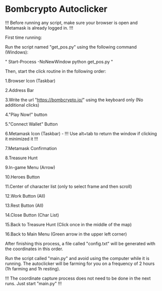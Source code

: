 # Bombcrypto Autoclicker

!!! Before running any script, make sure your browser is open and Metamask is already logged in. !!!

First time running:



Run the script named "get_pos.py" using the following command (Windows):

" Start-Process -NoNewWindow python get_pos.py "

Then, start the click routine in the following order:

1.Browser Icon (Taskbar)

2.Address Bar

3.Write the url "https://bombcrypto.io/" using the keyboard only (No additional clicks)

4."Play Now!" button

5."Connect Wallet" Button

6.Metamask Icon (Taskbar) - !!! Use alt+tab to return the window if clicking it minimized it !!!

7.Metamask Confirmation

8.Treasure Hunt

9.In-game Menu (Arrow)

10.Heroes Button

11.Center of character list (only to select frame and then scroll)

12.Work Button (All)

13.Rest Button (All)

14.Close Button (Char List)

15.Back to Treasure Hunt (Click once in the middle of the map)

16.Back to Main Menu (Green arrow in the upper left corner)


After finishing this process, a file called "config.txt" will be generated with the coordinates in this order.

Run the script called "main.py" and avoid using the computer while it is running. The autoclicker will be farming for you on a frequency of 2 hours (1h farming and 1h resting).

!!! The coordinate capture process does not need to be done in the next runs. Just start "main.py" !!!
